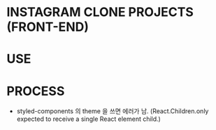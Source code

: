 # INSTAGRAM CLONE PROJECTS (FRONT-END)

# USE

# PROCESS

- styled-components 의 theme 을 쓰면 에러가 남. (React.Children.only expected to receive a single React element child.)
